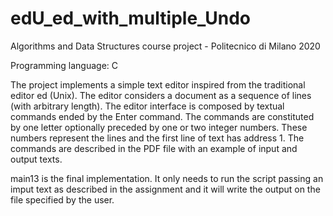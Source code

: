 # edU_ed_with_multiple_Undo
Algorithms and Data Structures course project - Politecnico di Milano 2020 

Programming language: C

The project implements a simple text editor inspired from the traditional editor ed (Unix). The editor considers a document as a sequence of lines (with arbitrary length).
The editor interface is composed by textual commands ended by the Enter command. The commands are constituted by one letter optionally preceded by one or two integer numbers. These numbers represent the lines and the first line of text has address 1.
The commands are described in the PDF file with an example of input and output texts.

main13 is the final implementation. It only needs to run the script passing an imput text as described in the assignment and it will write the output on the file specified by the user.
